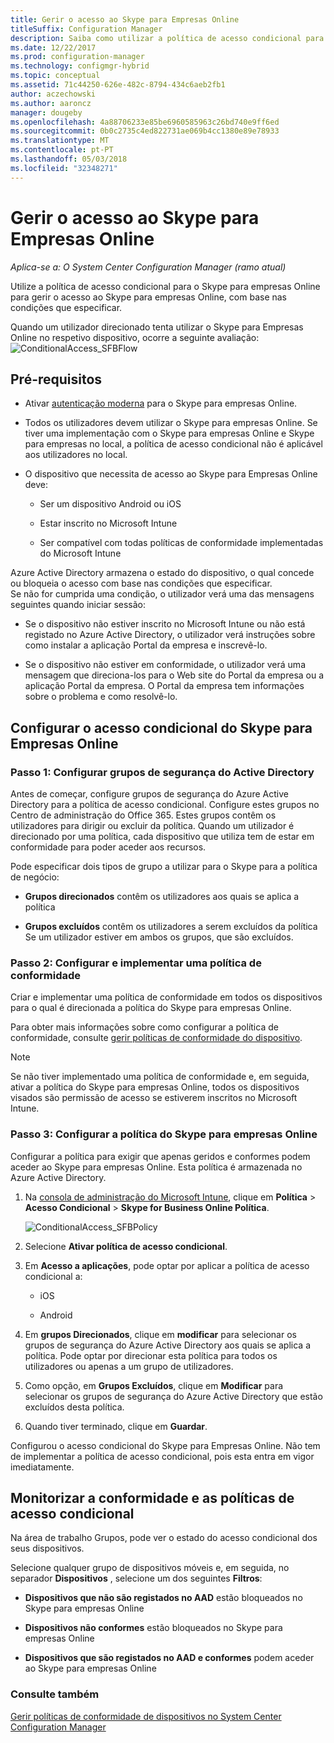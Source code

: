 ```yaml
---
title: Gerir o acesso ao Skype para Empresas Online
titleSuffix: Configuration Manager
description: Saiba como utilizar a política de acesso condicional para gerir o acesso ao Skype para empresas Online.
ms.date: 12/22/2017
ms.prod: configuration-manager
ms.technology: configmgr-hybrid
ms.topic: conceptual
ms.assetid: 71c44250-626e-482c-8794-434c6aeb2fb1
author: aczechowski
ms.author: aaroncz
manager: dougeby
ms.openlocfilehash: 4a88706233e85be6960585963c26bd740e9ff6ed
ms.sourcegitcommit: 0b0c2735c4ed822731ae069b4cc1380e89e78933
ms.translationtype: MT
ms.contentlocale: pt-PT
ms.lasthandoff: 05/03/2018
ms.locfileid: "32348271"
---
```

# <a name="manage-skype-for-business-online-access"></a>Gerir o acesso ao Skype para Empresas Online

*Aplica-se a: O System Center Configuration Manager (ramo atual)*


Utilize a política de acesso condicional para o Skype para empresas Online para gerir o acesso ao Skype para empresas Online, com base nas condições que especificar.  


 Quando um utilizador direcionado tenta utilizar o Skype para Empresas Online no respetivo dispositivo, ocorre a seguinte avaliação:![ConditionalAccess&#95;SFBFlow](media/ConditionalAccess_SFBFlow.png)  

## <a name="prerequisites"></a>Pré-requisitos  

-   Ativar [autenticação moderna](https://aka.ms/SkypeModernAuth) para o Skype para empresas Online.   

-   Todos os utilizadores devem utilizar o Skype para empresas Online. Se tiver uma implementação com o Skype para empresas Online e Skype para empresas no local, a política de acesso condicional não é aplicável aos utilizadores no local.  

-   O dispositivo que necessita de acesso ao Skype para Empresas Online deve:  

    -   Ser um dispositivo Android ou iOS

    -   Estar inscrito no Microsoft Intune

    -   Ser compatível com todas políticas de conformidade implementadas do Microsoft Intune

 Azure Active Directory armazena o estado do dispositivo, o qual concede ou bloqueia o acesso com base nas condições que especificar.  
Se não for cumprida uma condição, o utilizador verá uma das mensagens seguintes quando iniciar sessão:  

-   Se o dispositivo não estiver inscrito no Microsoft Intune ou não está registado no Azure Active Directory, o utilizador verá instruções sobre como instalar a aplicação Portal da empresa e inscrevê-lo.  

-   Se o dispositivo não estiver em conformidade, o utilizador verá uma mensagem que direciona-los para o Web site do Portal da empresa ou a aplicação Portal da empresa. O Portal da empresa tem informações sobre o problema e como resolvê-lo.  

## <a name="configure-conditional-access-for-skype-for-business-online"></a>Configurar o acesso condicional do Skype para Empresas Online  

### <a name="step-1-configure-active-directory-security-groups"></a>Passo 1: Configurar grupos de segurança do Active Directory  
 Antes de começar, configure grupos de segurança do Azure Active Directory para a política de acesso condicional. Configure estes grupos no Centro de administração do Office 365. Estes grupos contêm os utilizadores para dirigir ou excluir da política. Quando um utilizador é direcionado por uma política, cada dispositivo que utiliza tem de estar em conformidade para poder aceder aos recursos.  

 Pode especificar dois tipos de grupo a utilizar para o Skype para a política de negócio:  

-   **Grupos direcionados** contêm os utilizadores aos quais se aplica a política  

-   **Grupos excluídos** contêm os utilizadores a serem excluídos da política  
    Se um utilizador estiver em ambos os grupos, que são excluídos.  

### <a name="step-2-configure-and-deploy-a-compliance-policy"></a>Passo 2: Configurar e implementar uma política de conformidade  
 Criar e implementar uma política de conformidade em todos os dispositivos para o qual é direcionada a política do Skype para empresas Online.  

 Para obter mais informações sobre como configurar a política de conformidade, consulte [gerir políticas de conformidade do dispositivo](../../protect/deploy-use/device-compliance-policies.md).  

> [!NOTE]  
>  Se não tiver implementado uma política de conformidade e, em seguida, ativar a política do Skype para empresas Online, todos os dispositivos visados são permissão de acesso se estiverem inscritos no Microsoft Intune.  


### <a name="step-3-configure-the-skype-for-business-online-policy"></a>Passo 3: Configurar a política do Skype para empresas Online  
 Configurar a política para exigir que apenas geridos e conformes podem aceder ao Skype para empresas Online. Esta política é armazenada no Azure Active Directory.  

1.  Na [consola de administração do Microsoft Intune](https://manage.microsoft.com), clique em **Política** > **Acesso Condicional** > **Skype for Business Online Política**.  

     ![ConditionalAccess&#95;SFBPolicy](media/ConditionalAccess_SFBPolicy.png)  

2.  Selecione **Ativar política de acesso condicional**.  

3.  Em **Acesso a aplicações**, pode optar por aplicar a política de acesso condicional a:  

    -   iOS  

    -   Android  

4.  Em **grupos Direcionados**, clique em **modificar** para selecionar os grupos de segurança do Azure Active Directory aos quais se aplica a política. Pode optar por direcionar esta política para todos os utilizadores ou apenas a um grupo de utilizadores.  

5.  Como opção, em **Grupos Excluídos**, clique em **Modificar** para selecionar os grupos de segurança do Azure Active Directory que estão excluídos desta política.  

6.  Quando tiver terminado, clique em **Guardar**.  

 Configurou o acesso condicional do Skype para Empresas Online. Não tem de implementar a política de acesso condicional, pois esta entra em vigor imediatamente.  

## <a name="monitor-the-compliance-and-conditional-access-policies"></a>Monitorizar a conformidade e as políticas de acesso condicional  
 Na área de trabalho Grupos, pode ver o estado do acesso condicional dos seus dispositivos.  

 Selecione qualquer grupo de dispositivos móveis e, em seguida, no separador **Dispositivos** , selecione um dos seguintes **Filtros**:  

-   **Dispositivos que não são registados no AAD** estão bloqueados no Skype para empresas Online

-   **Dispositivos não conformes** estão bloqueados no Skype para empresas Online  

-   **Dispositivos que são registados no AAD e conformes** podem aceder ao Skype para empresas Online  

### <a name="see-also"></a>Consulte também  

 [Gerir políticas de conformidade de dispositivos no System Center Configuration Manager](../../protect/deploy-use/device-compliance-policies.md)
